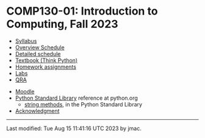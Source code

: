 # COMP130-01: Introduction to Computing, Fall 2023

<!-- ![WCBC with cat](wcbc-cat.jpg) -->

* [Syllabus](syllabus-8-11-2023.docx)
* [Overview Schedule](schedule-8-10-2023.xlsx)  <!-- &nbsp;&nbsp;&nbsp;<font color="red">UPDATED on 9/18/2022</font> -->
* [Detailed schedule](resources)
* [Textbook (Think Python)](https://greenteapress.com/wp/think-python-2e/)
* [Homework assignments](hw)
* [Labs](labs)
* [QRA](qra.md)
<!-- * [Exams](exams.md)&nbsp;&nbsp;&nbsp;<font color="red">UPDATED on 5/2/2023</font> -->
* [Moodle](https://lms.dickinson.edu/course/view.php?id=52046)
* [Python Standard Library](https://docs.python.org/3/library/index.html) reference at python.org
  - [string
    methods](https://docs.python.org/3/library/stdtypes.html#string-methods),
    in the Python Standard Library
* [Acknowledgment](acknowledgment.md)


----
Last modified: Tue Aug 15 11:41:16 UTC 2023 by jmac.
